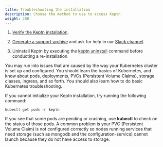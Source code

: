 ```yaml
---
title: Troubleshooting the installation
description: Choose the method to use to access Keptn
weight: 300
---
```


1. [Verify the Keptn installation](../../0.16.x/troubleshooting#verifying-a-keptn-installation).

1. [Generate a support-archive](../../0.16.x/reference/cli/commands/keptn_generate_support-archive) and ask for help in our [Slack channel](https://slack.keptn.sh).

1. Uninstall Keptn by executing the [keptn uninstall](../../0.16.x/reference/cli/commands/keptn_uninstall) command before conducting a re-installation.


You may run into issues that are caused by the way your Kubernetes cluster is set up and configured.
You should learn the basics of Kubernetes, and know about pods, deployments,
PVCs (Persistent Volume Claims), storage classes, ingress, and so forth.
You should also learn how to do basic Kubernetes troubleshooting.

If you cannot initialize your Keptn installation,
try running the following command:

```console
kubectl get pods -n keptn
```
If you see that some pods are pending or crashing,
use **kubectl** to check on the status of those pods.
A common problem is your PVC (Persistent Volume Claim) is not configured correctly
so nodes running services that need storage
(such as mongodb and the configuration-service)
cannot launch because they do not have access to storage.


